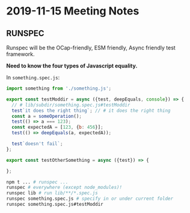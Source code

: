 ﻿# 2019-11-15 Meeting Notes

## RUNSPEC

Runspec will be the OCap-friendly, ESM friendly, Async friendly test framework.

**Need to know the four types of Javascript equality.**

In `something.spec.js`:

```js
import something from './something.js';

export const testModdir = async ({test, deepEquals, console}) => {
  // # lib/subdir/something.spec.js#testModdir
  test`it does the right thing`; // # it does the right thing
  const a = someOperation();
  test(() => a === 123);
  const expectedA = [123, {b: 456}];
  test(() => deepEquals(a, expectedA));

  test`doesn't fail`;
};

export const testOtherSomething = async ({test}) => {

};
```

```sh
npm t ... # runspec ...
runspec # everywhere (except node_modules)!
runspec lib # run lib/**/*.spec.js
runspec something.spec.js # specify in or under current folder
runspec something.spec.js#testModdir
```
